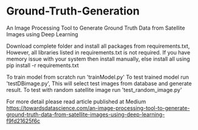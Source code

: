 # Ground-Truth-Generation
An Image Processing Tool to Generate Ground Truth Data from Satellite Images using Deep Learning

Download complete folder and install all packages from requirements.txt, However, all libraries listed in requirements.txt is not required. If you have memory issue with your system then install manually, else install all using 
pip install -r requirements.txt

To train model from scratch run 'trainModel.py'
To test trained model run 'testDBimage.py', This will select test images from database and generate result.
To test with random satellite image run 'test_random_image.py'

For more detail please read article published at Medium
https://towardsdatascience.com/an-image-processing-tool-to-generate-ground-truth-data-from-satellite-images-using-deep-learning-f9fd21625f6c
